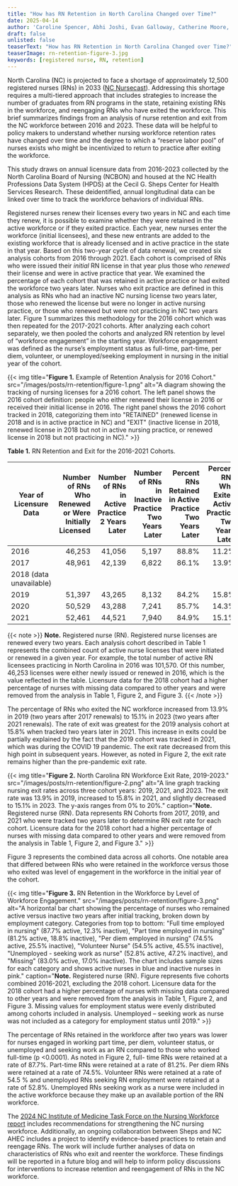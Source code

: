 ```yaml
---
title: "How has RN Retention in North Carolina Changed over Time?"
date: 2025-04-14
author: 'Caroline Spencer, Abhi Joshi, Evan Galloway, Catherine Moore, Erin Fraher'
draft: false
unlisted: false
teaserText: "How has RN Retention in North Carolina Changed over Time?"
teaserImage: rn-retention-figure-3.jpg
keywords: [registered nurse, RN, retention]
---
```

North Carolina (NC) is projected to face a shortage of approximately 12,500 registered
nurses (RNs) in 2033 ([NC Nursecast](https://ncnursecast.unc.edu/)). Addressing this shortage requires a multi-tiered
approach that includes strategies to increase the number of graduates from RN programs
in the state, retaining existing RNs in the workforce, and reengaging RNs who have exited
the workforce. This brief summarizes findings from an analysis of nurse retention and exit
from the NC workforce between 2016 and 2023. These data will be helpful to policy makers
to understand whether nursing workforce retention rates have changed over time and the
degree to which a “reserve labor pool” of nurses exists who might be incentivized to return
to practice after exiting the workforce.

This study draws on annual licensure data from 2016-2023 collected by the North Carolina
Board of Nursing (NCBON) and housed at the NC Health Professions Data System (HPDS)
at the Cecil G. Sheps Center for Health Services Research. These deidentified, annual
longitudinal data can be linked over time to track the workforce behaviors of individual
RNs.

Registered nurses renew their licenses every two years in NC and each time they renew, it
is possible to examine whether they were retained in the active workforce or if they exited
practice. Each year, new nurses enter the workforce (initial licensees), and these new
entrants are added to the existing workforce that is already licensed and in active practice
in the state in that year. Based on this two-year cycle of data renewal, we created six
analysis cohorts from 2016 through 2021. Each cohort is comprised of RNs who were
issued their _initial_ RN license in that year plus those who _renewed_ their license and were in
active practice that year. We examined the percentage of each cohort that was retained in
active practice or had exited the workforce two years later. Nurses who exit practice are
defined in this analysis as RNs who had an inactive NC nursing license two years later,
those who renewed the license but were no longer in active nursing practice, or those who
renewed but were not practicing in NC two years later. Figure 1 summarizes this
methodology for the 2016 cohort which was then repeated for the 2017-2021 cohorts. After
analyzing each cohort separately, we then pooled the cohorts and analyzed RN retention by
level of “workforce engagement” in the starting year. Workforce engagement was defined
as the nurse’s employment status as full-time, part-time, per diem, volunteer, or
unemployed/seeking employment in nursing in the initial year of the cohort.


 {{< img title="**Figure 1.** Example of Retention Analysis for 2016 Cohort." src="/images/posts/rn-retention/figure-1.png" alt="A diagram showing the tracking of nursing licenses for a 2016 cohort. The left panel shows the 2016 cohort definition: people who either renewed their license in 2016 or received their initial license in 2016. The right panel shows the 2016 cohort tracked in 2018, categorizing them into \"RETAINED\" (renewed license in 2018 and is in active practice in NC) and \"EXIT\" (inactive license in 2018, renewed license in 2018 but not in active nursing practice, or renewed license in 2018 but not practicing in NC)." >}}

**Table 1.** RN Retention and Exit for the 2016-2021 Cohorts.

| Year of Licensure Data | Number of RNs Who Renewed or Were Initially Licensed | Number of RNs in Active Practice 2 Years Later | Number of RNs in Inactive Practice Two Years Later | Percent RNs Retained in Active Practice Two Years Later | Percent RNs Who Exited Active Practice Two Years Later |
|------------------------|-------------------------------------------------:|-------------------------------------------:|-----------------------------------------------:|-------------------------------------------------:|-------------------------------------------------:|
| 2016 | 46,253 | 41,056 | 5,197 | 88.8% | 11.2% |
| 2017 | 48,961 | 42,139 | 6,822 | 86.1% | 13.9% |
| 2018 (data unavailable) | | | | | |
| 2019 | 51,397 | 43,265 | 8,132 | 84.2% | 15.8% |
| 2020 | 50,529 | 43,288 | 7,241 | 85.7% | 14.3% |
| 2021 | 52,461 | 44,521 | 7,940 | 84.9% | 15.1% |

 {{< note >}}
**Note.** Registered nurse (RN). Registered nurse licenses are renewed every two years. Each analysis cohort
described in Table 1 represents the combined count of active nurse licenses that were initiated or renewed in
a given year. For example, the total number of active RN licensees practicing in North Carolina in 2016 was
101,570. Of this number, 46,253 licenses were either newly issued or renewed in 2016, which is the value
reflected in the table. Licensure data for the 2018 cohort had a higher percentage of nurses with missing data
compared to other years and were removed from the analysis in Table 1, Figure 2, and Figure 3.
 {{< /note >}}

The percentage of RNs who exited the NC workforce increased from 13.9% in 2019 (two
years after 2017 renewals) to 15.1% in 2023 (two years after 2021 renewals). The rate of exit
was greatest for the 2019 analysis cohort at 15.8% when tracked two years later in 2021.
This increase in exits could be partially explained by the fact that the 2019 cohort was
tracked in 2021, which was during the COVID 19 pandemic. The exit rate decreased from
this high point in subsequent years. However, as noted in Figure 2, the exit rate remains
higher than the pre-pandemic exit rate.


 {{< img title="**Figure 2.** North Carolina RN Workforce Exit Rate, 2019-2023." src="/images/posts/rn-retention/figure-2.png" alt="A line graph tracking nursing exit rates across three cohort years: 2019, 2021, and 2023. The exit rate was 13.9% in 2019, increased to 15.8% in 2021, and slightly decreased to 15.1% in 2023. The y-axis ranges from 0% to 20%." caption="**Note.** Registered nurse (RN). Data represents RN Cohorts from 2017, 2019, and 2021 who were tracked two years later to determine RN exit rate for each cohort. Licensure data for the 2018 cohort had a higher percentage of nurses with missing data compared to other years and were removed from the analysis in Table 1, Figure 2, and Figure 3." >}}

 Figure 3 represents the combined data across all cohorts. One notable area that differed
between RNs who were retained in the workforce versus those who exited was level of
engagement in the workforce in the initial year of the cohort.

 {{< img title="**Figure 3.** RN Retention in the Workforce by Level of Workforce Engagement." src="/images/posts/rn-retention/figure-3.png" alt="A horizontal bar chart showing the percentage of nurses who remained active versus inactive two years after initial tracking, broken down by employment category. Categories from top to bottom: \"Full time employed in nursing\" (87.7% active, 12.3% inactive), \"Part time employed in nursing\" (81.2% active, 18.8% inactive), \"Per diem employed in nursing\" (74.5% active, 25.5% inactive), \"Volunteer Nurse\" (54.5% active, 45.5% inactive), \"Unemployed - seeking work as nurse\" (52.8% active, 47.2% inactive), and \"Missing\" (83.0% active, 17.0% inactive). The chart includes sample sizes for each category and shows active nurses in blue and inactive nurses in pink." caption="**Note.** Registered nurse (RN). Figure represents five cohorts combined 2016-2021, excluding the 2018 cohort. Licensure data for the 2018 cohort had a higher percentage of nurses with missing data compared to other years and were removed from the analysis in Table 1, Figure 2, and Figure 3. Missing values for employment status were evenly distributed among cohorts included in analysis. Unemployed – seeking work as nurse was not included as a category for employment status until 2019." >}}

 The percentage of RNs retained in the workforce after two years was lower for nurses
engaged in working part time, per diem, volunteer status, or unemployed and seeking work
as an RN compared to those who worked full-time (p <0.0001). As noted in Figure 2, full-
time RNs were retained at a rate of 87.7%. Part-time RNs were retained at a rate of 81.2%.
Per diem RNs were retained at a rate of 74.5%. Volunteer RNs were retained at a rate of
54.5 % and unemployed RNs seeking RN employment were retained at a rate of 52.8%.
Unemployed RNs seeking work as a nurse were included in the active workforce because
they make up an available portion of the RN workforce.

The [2024 NC Institute of Medicine Task Force on the Nursing Workforce report](https://nciom.org/wp-content/uploads/2023/09/NCIOM-Nursing-Task-Force_Time-For-Action.pdf) includes
recommendations for strengthening the NC nursing workforce. Additionally, an ongoing
collaboration between Sheps and NC AHEC includes a project to identify evidence-based
practices to retain and reengage RNs. The work will include further analyses of data on
characteristics of RNs who exit and reenter the workforce. These findings will be reported in
a future blog and will help to inform policy discussions for interventions to increase
retention and reengagement of RNs in the NC workforce.